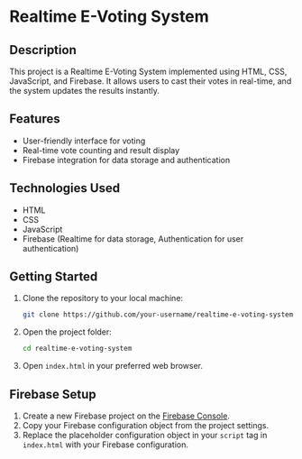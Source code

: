 # Realtime E-Voting System

## Description
This project is a Realtime E-Voting System implemented using HTML, CSS, JavaScript, and Firebase. It allows users to cast their votes in real-time, and the system updates the results instantly.

## Features
- User-friendly interface for voting
- Real-time vote counting and result display
- Firebase integration for data storage and authentication

## Technologies Used
- HTML
- CSS
- JavaScript
- Firebase (Realtime for data storage, Authentication for user authentication)

## Getting Started
1. Clone the repository to your local machine:

    ```bash
    git clone https://github.com/your-username/realtime-e-voting-system.git
    ```

2. Open the project folder:

    ```bash
    cd realtime-e-voting-system
    ```

3. Open `index.html` in your preferred web browser.

## Firebase Setup
1. Create a new Firebase project on the [Firebase Console](https://console.firebase.google.com/).
2. Copy your Firebase configuration object from the project settings.
3. Replace the placeholder configuration object in your `script` tag in `index.html` with your Firebase configuration.

